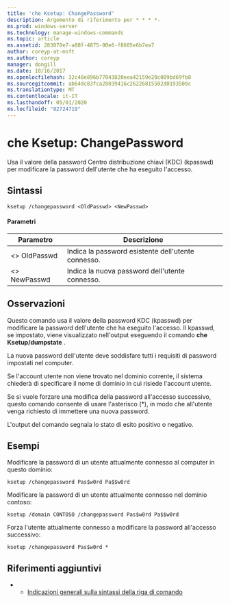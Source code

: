```yaml
---
title: 'che Ksetup: ChangePassword'
description: Argomento di riferimento per * * * *-
ms.prod: windows-server
ms.technology: manage-windows-commands
ms.topic: article
ms.assetid: 283078e7-a88f-4875-90e6-f8605e6b7ea7
author: coreyp-at-msft
ms.author: coreyp
manager: dongill
ms.date: 10/16/2017
ms.openlocfilehash: 32c48e896b77043820eea42159e20c089bd69fb8
ms.sourcegitcommit: ab64dc83fca28039416c26226815502d0193500c
ms.translationtype: MT
ms.contentlocale: it-IT
ms.lasthandoff: 05/01/2020
ms.locfileid: "82724719"
---
```

# <a name="ksetupchangepassword"></a>che Ksetup: ChangePassword



Usa il valore della password Centro distribuzione chiavi (KDC) (kpasswd) per modificare la password dell'utente che ha eseguito l'accesso.

## <a name="syntax"></a>Sintassi

```
ksetup /changepassword <OldPasswd> <NewPasswd>
```

#### <a name="parameters"></a>Parametri

|Parametro|Descrizione|
|---------|-----------|
|\<> OldPasswd|Indica la password esistente dell'utente connesso.|
|\<> NewPasswd|Indica la nuova password dell'utente connesso.|

## <a name="remarks"></a>Osservazioni

Questo comando usa il valore della password KDC (kpasswd) per modificare la password dell'utente che ha eseguito l'accesso. Il kpasswd, se impostato, viene visualizzato nell'output eseguendo il comando **che Ksetup/dumpstate** .

La nuova password dell'utente deve soddisfare tutti i requisiti di password impostati nel computer.

Se l'account utente non viene trovato nel dominio corrente, il sistema chiederà di specificare il nome di dominio in cui risiede l'account utente.

Se si vuole forzare una modifica della password all'accesso successivo, questo comando consente di usare l'asterisco (*), in modo che all'utente venga richiesto di immettere una nuova password.

L'output del comando segnala lo stato di esito positivo o negativo.

## <a name="examples"></a>Esempi

Modificare la password di un utente attualmente connesso al computer in questo dominio:
```
ksetup /changepassword Pas$w0rd Pa$$w0rd
```
Modificare la password di un utente attualmente connesso nel dominio contoso:
```
ksetup /domain CONTOSO /changepassword Pas$w0rd Pa$$w0rd
```
Forza l'utente attualmente connesso a modificare la password all'accesso successivo:
```
ksetup /changepassword Pas$w0rd *
```

## <a name="additional-references"></a>Riferimenti aggiuntivi

-   - [Indicazioni generali sulla sintassi della riga di comando](command-line-syntax-key.md)